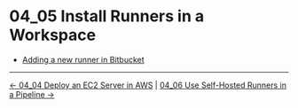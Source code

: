 # 04_05 Install Runners in a Workspace

- [Adding a new runner in Bitbucket](https://support.atlassian.com/bitbucket-cloud/docs/adding-a-new-runner-in-bitbucket/)

<!-- FooterStart -->
---
[← 04_04 Deploy an EC2 Server in AWS](../04_04_deploy_an_ec2_server_in_aws/README.md) | [04_06 Use Self-Hosted Runners in a Pipeline →](../04_06_use_self_hosted_runners_in_a_pipeline/README.md)
<!-- FooterEnd -->
